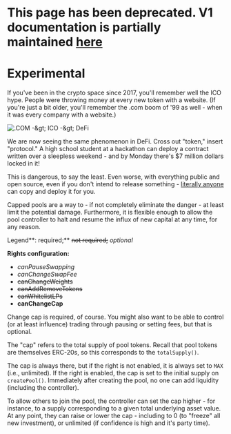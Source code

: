# This page has been deprecated. V1 documentation is partially maintained [here](https://docs.balancer.fi/v/v1/guides/smart-pool-templates-gui/experimental)

# Experimental

If you've been in the crypto space since 2017, you'll remember well the ICO hype. People were throwing money at every new token with a website. \(If you're just a bit older, you'll remember the .com boom of '99 as well - when it was every company with a website.\)

![.COM -&amp;gt; ICO -&amp;gt; DeFi](../../.gitbook/assets/takemoney.jpeg)

We are now seeing the same phenomenon in DeFi. Cross out "token," insert "protocol." A high school student at a hackathon can deploy a contract written over a sleepless weekend - and by Monday there's $7 million dollars locked in it!

This is dangerous, to say the least. Even worse, with everything public and open source, even if you don't intend to release something - [literally anyone](https://cointelegraph.com/news/anonymous-developer-deploys-curve-contracts-forcing-early-launch) can copy and deploy it for you.

Capped pools are a way to - if not completely eliminate the danger - at least limit the potential damage. Furthermore, it is flexible enough to allow the pool controller to halt and resume the influx of new capital at any time, for any reason.

Legend**: required;** ~~not required;~~ _optional_

**Rights configuration:**

* _canPauseSwapping_
* _canChangeSwapFee_
* ~~canChangeWeights~~
* ~~canAddRemoveTokens~~
* ~~canWhitelistLPs~~
* **canChangeCap**

Change cap is required, of course. You might also want to be able to control \(or at least influence\) trading through pausing or setting fees, but that is optional.

The "cap" refers to the total supply of pool tokens. Recall that pool tokens are themselves ERC-20s, so this corresponds to the `totalSupply()`.

The cap is always there, but if the right is not enabled, it is always set to `MAX` \(i.e., unlimited\). If the right is enabled, the cap is set to the initial supply on `createPool()`. Immediately after creating the pool, no one can add liquidity \(including the controller\).

To allow others to join the pool, the controller can set the cap higher - for instance, to a supply corresponding to a given total underlying asset value. At any point, they can raise or lower the cap - including to 0 \(to "freeze" all new investment\), or unlimited \(if confidence is high and it's party time\).

